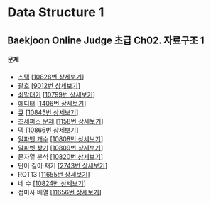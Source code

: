 Data Structure 1
================

Baekjoon Online Judge 초급 Ch02. 자료구조 1
----------------------------------------

#### 문제

* [스택](./Stack) [[10828번 상세보기](https://www.acmicpc.net/problem/10828)]
* [괄호](./Parenthesis) [[9012번 상세보기](https://www.acmicpc.net/problem/9012)]
* [쇠막대기](./Metal_Rod) [[10799번 상세보기](https://www.acmicpc.net/problem/10799)]
* [에디터](./Editor) [[1406번 상세보기](https://www.acmicpc.net/problem/1406)]
* [큐](./Queue) [[10845번 상세보기](https://www.acmicpc.net/problem/10845)]
* [조세퍼스 문제](./Josephus) [[1158번 상세보기](https://www.acmicpc.net/problem/1158)]
* [덱](./Deque) [[10866번 상세보기](https://www.acmicpc.net/problem/10866)]
* [알파벳 개수](./Number_of_Alphabet) [[10808번 상세보기](https://www.acmicpc.net/problem/10808)]
* [알파벳 찾기](./Search_for_Alphabet) [[10809번 상세보기](https://www.acmicpc.net/problem/10809)]
* 문자열 분석 [[10820번 상세보기](https://www.acmicpc.net/problem/10820)]
* 단어 길이 재기 [[2743번 상세보기](https://www.acmicpc.net/problem/2743)]
* ROT13 [[11655번 상세보기](https://www.acmicpc.net/problem/11655)]
* 네 수 [[10824번 상세보기](https://www.acmicpc.net/problem/10824)]
* 접미사 배열 [[11656번 상세보기](https://www.acmicpc.net/problem/11656)]